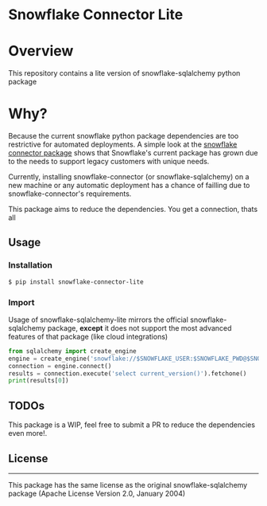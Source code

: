 # Snowflake Connector Lite

# Overview

This repository contains a lite version of snowflake-sqlalchemy python package

# Why?

Because the current snowflake python package dependencies are too restrictive for automated deployments. A simple look at the [snowflake connector package](https://github.com/snowflakedb/snowflake-connector-python) shows that Snowflake's current package has grown due to the needs to support legacy customers with unique needs.

Currently, installing snowflake-connector (or snowflake-sqlalchemy) on a new machine or any automatic deployment has a chance of failling due to snowflake-connector's requirements.

This package aims to reduce the dependencies. You get a connection, thats all


## Usage


###  Installation

```sh
$ pip install snowflake-connector-lite
```

### Import

Usage of snowflake-sqlalchemy-lite mirrors the official snowflake-sqlalchemy package, **except** it does not support the most advanced features of that package (like cloud integrations)

```Python
from sqlalchemy import create_engine
engine = create_engine('snowflake://$SNOWFLAKE_USER:$SNOWFLAKE_PWD@$SNOWFLAKE_ACCOUNT/')
connection = engine.connect()
results = connection.execute('select current_version()').fetchone()
print(results[0])
```


## TODOs

This package is a WIP, feel free to submit a PR to reduce the dependencies even more!.


## License
----

This package has the same license as the original snowflake-sqlalchemy package (Apache License Version 2.0, January 2004)
